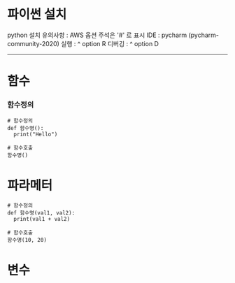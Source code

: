 
# 파이썬 설치
python
  설치 유의사항 : AWS 옵션
  주석은 '#' 로 표시
IDE : pycharm (pycharm-community-2020)
  실행 : ^ option R
  디버깅 : ^ option D
  
---

# 함수
### 함수정의
```
# 함수정의
def 함수명():
  print("Hello")
  
# 함수호출
함수명()
```

# 파라메터
```
# 함수정의
def 함수명(val1, val2):
  print(val1 + val2)
  
# 함수호출
함수명(10, 20)
```

# 변수





